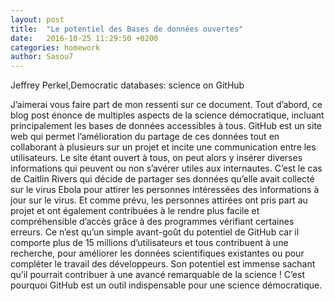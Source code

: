 ```yaml
---
layout: post
title:  "Le potentiel des Bases de données ouvertes"
date:   2016-10-25 11:29:50 +0200
categories: homework
author: Sasou7
---
```


Jeffrey Perkel,Democratic databases: science on GitHub

J’aimerai vous faire part de mon ressenti sur ce document.
Tout d’abord, ce blog post énonce de multiples aspects de la science démocratique, incluant principalement les bases de données accessibles à tous. GitHub est un site web qui permet l’amélioration du partage de ces données tout en collaborant à plusieurs sur un projet et incite une communication entre les utilisateurs. Le site étant ouvert à tous, on peut alors y insérer diverses informations qui peuvent ou non s’avérer utiles aux internautes. C’est le cas de Caitlin Rivers qui décide de partager ses données qu’elle avait collecté sur le virus Ebola pour attirer les personnes intéressées des informations à jour sur le virus. Et comme prévu, les personnes attirées ont pris part au projet et ont également contribuées à le rendre plus facile et compréhensible d’accès grâce à des programmes vérifiant certaines erreurs. Ce n’est qu’un simple avant-goût du potentiel de GitHub car il comporte plus de 15 millions d’utilisateurs et tous contribuent à une recherche, pour améliorer les données scientifiques existantes ou pour compléter le travail des développeurs. Son potentiel est immense sachant qu’il pourrait contribuer à une avancé remarquable de la science ! C’est pourquoi GitHub est un outil indispensable pour une science démocratique.
